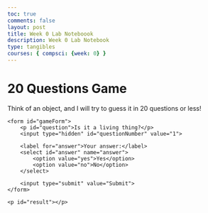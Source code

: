 ```yaml
---
toc: true
comments: false
layout: post
title: Week 0 Lab Noteboook
description: Week 0 Lab Notebook
type: tangibles
courses: { compsci: {week: 0} }
---
```

<!DOCTYPE html>
<html lang="en">
<head>
    <meta charset="UTF-8">
    <meta name="viewport" content="width=device-width, initial-scale=1.0">
    <title>20 Questions Game</title>
</head>
<body>
    <h1>20 Questions Game</h1>
    <p>Think of an object, and I will try to guess it in 20 questions or less!</p>

    <form id="gameForm">
        <p id="question">Is it a living thing?</p>
        <input type="hidden" id="questionNumber" value="1">
        
        <label for="answer">Your answer:</label>
        <select id="answer" name="answer">
            <option value="yes">Yes</option>
            <option value="no">No</option>
        </select>
        
        <input type="submit" value="Submit">
    </form>

    <p id="result"></p>
</body>
</html>

